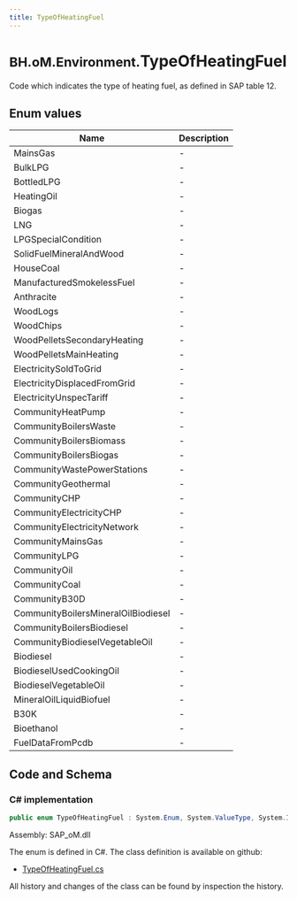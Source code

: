 ```yaml
---
title: TypeOfHeatingFuel
---
```


# <small>BH.oM.Environment.</small>**TypeOfHeatingFuel**

Code which indicates the type of heating fuel, as defined in SAP table 12.

## Enum values

| Name            | Description                                                    |
|-----------------|----------------------------------------------------------------|
| MainsGas |  -  |
| BulkLPG |  -  |
| BottledLPG |  -  |
| HeatingOil |  -  |
| Biogas |  -  |
| LNG |  -  |
| LPGSpecialCondition |  -  |
| SolidFuelMineralAndWood |  -  |
| HouseCoal |  -  |
| ManufacturedSmokelessFuel |  -  |
| Anthracite |  -  |
| WoodLogs |  -  |
| WoodChips |  -  |
| WoodPelletsSecondaryHeating |  -  |
| WoodPelletsMainHeating |  -  |
| ElectricitySoldToGrid |  -  |
| ElectricityDisplacedFromGrid |  -  |
| ElectricityUnspecTariff |  -  |
| CommunityHeatPump |  -  |
| CommunityBoilersWaste |  -  |
| CommunityBoilersBiomass |  -  |
| CommunityBoilersBiogas |  -  |
| CommunityWastePowerStations |  -  |
| CommunityGeothermal |  -  |
| CommunityCHP |  -  |
| CommunityElectricityCHP |  -  |
| CommunityElectricityNetwork |  -  |
| CommunityMainsGas |  -  |
| CommunityLPG |  -  |
| CommunityOil |  -  |
| CommunityCoal |  -  |
| CommunityB30D |  -  |
| CommunityBoilersMineralOilBiodiesel |  -  |
| CommunityBoilersBiodiesel |  -  |
| CommunityBiodieselVegetableOil |  -  |
| Biodiesel |  -  |
| BiodieselUsedCookingOil |  -  |
| BiodieselVegetableOil |  -  |
| MineralOilLiquidBiofuel |  -  |
| B30K |  -  |
| Bioethanol |  -  |
| FuelDataFromPcdb |  -  |


## Code and Schema

### C# implementation

``` C# title="C#"
public enum TypeOfHeatingFuel : System.Enum, System.ValueType, System.IComparable, System.ISpanFormattable, System.IFormattable, System.IConvertible
```

Assembly: SAP_oM.dll

The enum is defined in C#. The class definition is available on github:

- [TypeOfHeatingFuel.cs](https://github.com/BHoM/SAP_Toolkit/blob/develop/SAP_oM/Enums\TypeOfHeatingFuel.cs)

All history and changes of the class can be found by inspection the history.
